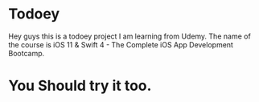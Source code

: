 # Todoey
Hey guys this is a todoey project I am learning from Udemy. The name of the course is iOS 11 & Swift 4 - The Complete iOS App Development Bootcamp. 
# You Should try it too.
